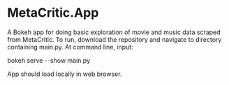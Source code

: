 # MetaCritic.App
A Bokeh app for doing basic exploration of movie and music data scraped from MetaCritic. To run, download the repository and navigate to directory containing main.py. At command line, input:

bokeh serve --show main.py

App should load locally in web browser.
